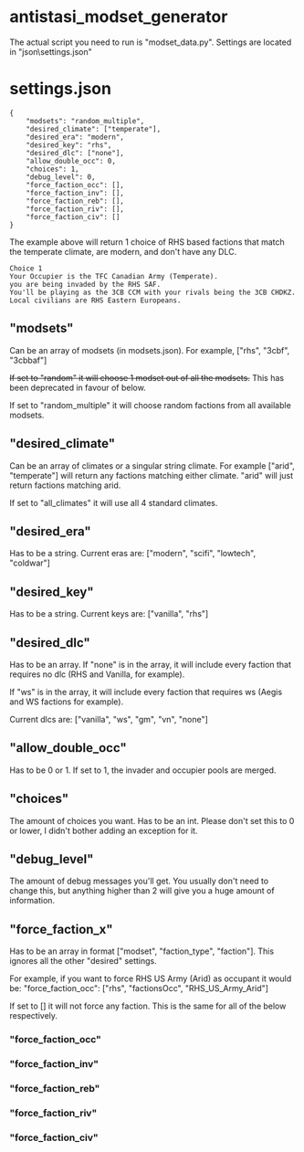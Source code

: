 # antistasi_modset_generator
 
The actual script you need to run is "modset_data.py". Settings are located in "json\settings.json"

# settings.json
```
{
    "modsets": "random_multiple",
    "desired_climate": ["temperate"],
    "desired_era": "modern",
    "desired_key": "rhs",
    "desired_dlc": ["none"],
    "allow_double_occ": 0,
    "choices": 1,
    "debug_level": 0,
    "force_faction_occ": [],
    "force_faction_inv": [],
    "force_faction_reb": [],
    "force_faction_riv": [],
    "force_faction_civ": []
}
```

The example above will return 1 choice of RHS based factions that match the temperate climate, are modern, and don't have any DLC.

```
Choice 1
Your Occupier is the TFC Canadian Army (Temperate).
you are being invaded by the RHS SAF.
You'll be playing as the 3CB CCM with your rivals being the 3CB CHDKZ.
Local civilians are RHS Eastern Europeans.
```

## "modsets" 
Can be an array of modsets (in modsets.json). For example, ["rhs", "3cbf", "3cbbaf"]

~~If set to "random" it will choose 1 modset out of all the modsets.~~
This has been deprecated in favour of below.

If set to "random_multiple" it will choose random factions from all available modsets.

## "desired_climate"
Can be an array of climates or a singular string climate. For example ["arid", "temperate"] will return any factions matching either climate. "arid" will just return factions matching arid.

If set to "all_climates" it will use all 4 standard climates.

## "desired_era"
Has to be a string. Current eras are: ["modern", "scifi", "lowtech", "coldwar"]

## "desired_key"
Has to be a string. Current keys are: ["vanilla", "rhs"]

## "desired_dlc"
Has to be an array. If "none" is in the array, it will include every faction that requires no dlc (RHS and Vanilla, for example).

If "ws" is in the array, it will include every faction that requires ws (Aegis and WS factions for example).

Current dlcs are: ["vanilla", "ws", "gm", "vn", "none"]

## "allow_double_occ"
Has to be 0 or 1. If set to 1, the invader and occupier pools are merged.

## "choices"
The amount of choices you want. Has to be an int. Please don't set this to 0 or lower, I didn't bother adding an exception for it.

## "debug_level"
The amount of debug messages you'll get. You usually don't need to change this, but anything higher than 2 will give you a huge amount of information.

## "force_faction_x"
Has to be an array in format ["modset", "faction_type", "faction"]. This ignores all the other "desired" settings.

For example, if you want to force RHS US Army (Arid) as occupant it would be: "force_faction_occ": ["rhs", "factionsOcc", "RHS_US_Army_Arid"]

If set to [] it will not force any faction. This is the same for all of the below respectively.

### "force_faction_occ"

### "force_faction_inv"

### "force_faction_reb"

### "force_faction_riv"

### "force_faction_civ"